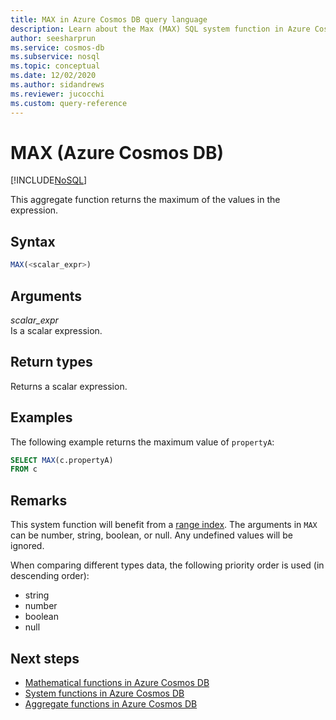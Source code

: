 ```yaml
---
title: MAX in Azure Cosmos DB query language
description: Learn about the Max (MAX) SQL system function in Azure Cosmos DB.
author: seesharprun
ms.service: cosmos-db
ms.subservice: nosql
ms.topic: conceptual
ms.date: 12/02/2020
ms.author: sidandrews
ms.reviewer: jucocchi
ms.custom: query-reference
---
```

# MAX (Azure Cosmos DB)
[!INCLUDE[NoSQL](../../includes/appliesto-nosql.md)]

This aggregate function returns the maximum of the values in the expression.
  
## Syntax
  
```sql
MAX(<scalar_expr>)  
```  
  
## Arguments

*scalar_expr*  
   Is a scalar expression. 
  
## Return types
  
Returns a scalar expression.  
  
## Examples
  
The following example returns the maximum value of `propertyA`:
  
```sql
SELECT MAX(c.propertyA)
FROM c
```  

## Remarks

This system function will benefit from a [range index](../../index-policy.md#includeexclude-strategy). The arguments in `MAX` can be number, string, boolean, or null. Any undefined values will be ignored.

When comparing different types data, the following priority order is used (in descending order):

- string
- number
- boolean
- null

## Next steps

- [Mathematical functions in Azure Cosmos DB](mathematical-functions.md)
- [System functions in Azure Cosmos DB](system-functions.md)
- [Aggregate functions in Azure Cosmos DB](aggregate-functions.md)